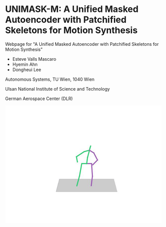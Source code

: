 # UNIMASK-M: A Unified Masked Autoencoder with Patchified Skeletons for Motion Synthesis


Webpage for "A Unified Masked Autoencoder with Patchified Skeletons for Motion Synthesis"
- Esteve Valls Mascaro
- Hyemin Ahn
- Dongheui Lee

Autonomous Systems, TU Wien, 1040 Wien

Ulsan National Institute of Science and Technology

German Aerospace Center (DLR)

![UNIMASKM](static/figures/mf/mf_apersoniswaving.gif)
